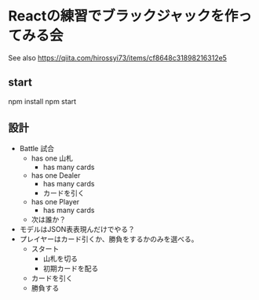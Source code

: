 # Reactの練習でブラックジャックを作ってみる会

See also https://qiita.com/hirossyi73/items/cf8648c31898216312e5

## start

npm install
npm start


## 設計

- Battle 試合
    - has one 山札
        - has many cards
    - has one Dealer
        - has many cards
        - カードを引く
    - has one Player
        - has many cards
    - 次は誰か？
- モデルはJSON表表現んだけでやる？
- プレイヤーはカード引くか、勝負をするかのみを選べる。
    - スタート
        - 山札を切る
        - 初期カードを配る
    - カードを引く
    - 勝負する

